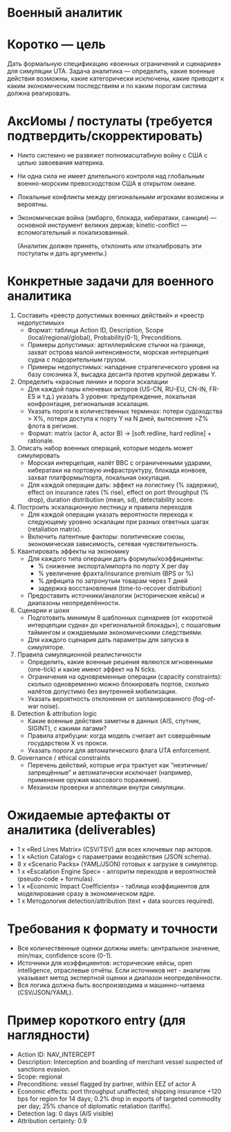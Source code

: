 # Военный аналитик

# Коротко — цель

Дать формальную спецификацию «военных ограничений и сценариев» для симуляции UTA. Задача аналитика — определить, какие военные действия возможны, какие категорически исключены, какие приводят к каким экономическим последствиям и по каким порогам система должна реагировать.

# АксИомы / постулаты (требуется подтвердить/скорректировать)

- Никто системно не развяжет полномасштабную войну с США с целью завоевания материка.
- Ни одна сила не имеет длительного контроля над глобальным военно-морским превосходством США в открытом океане.
- Локальные конфликты между региональными игроками возможны и вероятны.
- Экономическая война (эмбарго, блокада, кибератаки, санкции) — основной инструмент великих держав; kinetic-conflict — вспомогательный и локализованный.
    
    (Аналитик должен принять, отклонить или откалибровать эти постулаты и дать аргументы.)
    

# Конкретные задачи для военного аналитика

1. Составить «реестр допустимых военных действий» и «реестр недопустимых»
    - Формат: таблица Action ID, Description, Scope (local/regional/global), Probability(0-1), Preconditions.
    - Примеры допустимых: артиллерийские стычки на границе, захват острова малой интенсивности, морская интерцепция судна с подозрительным грузом.
    - Примеры недопустимых: нападение стратегического уровня на базу союзника X, высадка десанта против крупной державы Y.
2. Определить «красные линии» и пороги эскалации
    - Для каждой пары ключевых акторов (US-CN, RU-EU, CN-IN, FR-ES и т.д.) указать 3 уровня: предупреждение, локальная конфронтация, региональная эскалация.
    - Указать пороги в количественных терминах: потери судоходства > X%, потеря доступа к порту Y на N дней, вытеснение >Z% флота в регионе.
    - Формат: matrix (actor A, actor B) -> [soft redline, hard redline] + rationale.
3. Описать набор военных операций, которые модель может симулировать
    - Морская интерцепция, налёт ВВС с ограниченными ударами, кибератаки на портовую инфраструктуру, блокада конвоев, захват платформы/порта, локальная оккупация.
    - Для каждой операции дать: эффект на логистику (% задержки), effect on insurance rates (% rise), effect on port throughput (% drop), duration distribution (mean, sd), detectability score.
4. Построить эскалационную лестницу и правила переходов
    - Для каждой операции указать вероятности перехода к следующему уровню эскалации при разных ответных шагах (retaliation matrix).
    - Включить латентные факторы: политические союзы, экономическая зависимость, сетевая чувствительность.
5. Квантировать эффекты на экономику
    - Для каждого типа операции дать формулы/коэффициенты:
        - % снижение экспорта/импорта по порту X per day
        - % увеличение фрахта/insurance premium (BPS or %)
        - % дефицита по затронутым товарам через T дней
        - задержка восстановления (time-to-recover distribution)
    - Предоставить источники/аналогии (исторические кейсы) и диапазоны неопределённости.
6. Сценарии и шоки
    - Подготовить минимум 8 шаблонных сценариев (от «короткой интерцепции судна» до «региональной блокады»), с пошаговым таймингом и ожидаемыми экономическими следствиями.
    - Для каждого сценария дать параметры для запуска в симуляторе.
7. Правила симуляционной реалистичности
    - Определить, какие военные решения являются мгновенными (one-tick) и какие имеют эффект на N ticks.
    - Ограничения на одновременные операции (capacity constraints): сколько одновременно можно блокировать портов, сколько налётов допустимо без внутренней мобилизации.
    - Указать вероятность отклонения от запланированного (fog-of-war noise).
8. Detection & attribution logic
    - Какие военные действия заметны в данных (AIS, спутник, SIGINT), с какими лагами?
    - Правила атрибуции: когда модель считает акт совершённым государством X vs прокси.
    - Указать пороги для автоматического флага UTA enforcement.
9. Governance / ethical constraints
    - Перечень действий, которые игра трактует как “неэтичные/запрещённые” и автоматически исключает (например, применение оружия массового поражения).
    - Механизм проверки и аппеляции внутри симуляции.

# Ожидаемые артефакты от аналитика (deliverables)

- 1 x «Red Lines Matrix» (CSV/TSV) для всех ключевых пар акторов.
- 1 x «Action Catalog» с параметрами воздействия (JSON schema).
- 8 x «Scenario Packs» (YAML/JSON) готовых к загрузке в симулятор.
- 1 x «Escalation Engine Spec» - алгоритм переходов и вероятностей (pseudo-code + formulas).
- 1 x «Economic Impact Coefficients» - таблица коэффициентов для моделирования сразу в экономическом ядре.
- 1 x Методология detection/attribution (text + data sources required).

# Требования к формату и точности

- Все количественные оценки должны иметь: центральное значение, min/max, confidence score (0-1).
- Источники для коэффициентов: исторические кейсы, open intelligence, отраслевые отчёты. Если источников нет - аналитик указывает метод экспертной оценки и диапазон неопределённости.
- Вся логика должна быть воспроизводима и машинно-читаема (CSV/JSON/YAML).

# Пример короткого entry (для наглядности)

- Action ID: NAV_INTERCEPT
- Description: Interception and boarding of merchant vessel suspected of sanctions evasion.
- Scope: regional
- Preconditions: vessel flagged by partner, within EEZ of actor A
- Economic effects: port throughput unaffected; shipping insurance +120 bps for region for 14 days; 0.2% drop in exports of targeted commodity per day; 25% chance of diplomatic retaliation (tariffs).
- Detection lag: 0 days (AIS visible)
- Attribution certainty: 0.9